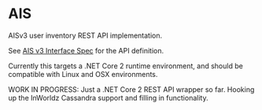 # AIS
AISv3 user inventory REST API implementation.

See [AIS v3 Interface Spec](http://wiki.secondlife.com/wiki/Linden_Lab_Official:Inventory_API_v3) for the API definition.

Currently this targets a .NET Core 2 runtime environment, and should be compatible with Linux and OSX environments.

WORK IN PROGRESS: Just a .NET Core 2 REST API wrapper so far. Hooking up the InWorldz Cassandra support and filling in functionality.
